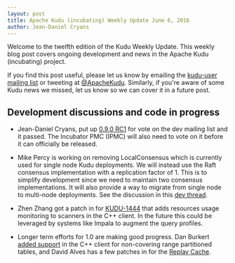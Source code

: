 ```yaml
---
layout: post
title: Apache Kudu (incubating) Weekly Update June 6, 2016
author: Jean-Daniel Cryans
---
```

Welcome to the twelfth edition of the Kudu Weekly Update. This weekly blog post
covers ongoing development and news in the Apache Kudu (incubating) project.

<!--more-->

If you find this post useful, please let us know by emailing the
[kudu-user mailing list](mailto:user@kudu.incubator.apache.org) or
tweeting at [@ApacheKudu](https://twitter.com/ApacheKudu). Similarly, if you're
aware of some Kudu news we missed, let us know so we can cover it in
a future post.

## Development discussions and code in progress

* Jean-Daniel Cryans, put up [0.9.0 RC1](http://mail-archives.apache.org/mod_mbox/incubator-kudu-dev/201606.mbox/%3CCAGpTDNduoQM0ktuZc1eW1XeXCcXhvPGftJ%3DLRB8Er5c2dZptvw%40mail.gmail.com%3E)
  for vote on the dev mailing list and it passed. The Incubator PMC (IPMC) will also need
  to vote on it before it can officially be released.

* Mike Percy is working on removing LocalConsensus which is currently used for
  single node Kudu deployments. We will instead use the Raft consensus implementation
  with a replication factor of 1. This is to simplify development since we need to maintain two
  consensus implementations. It will also provide a way to migrate from single node to multi-node
  deployments. See the discussion in this [dev thread](http://mail-archives.apache.org/mod_mbox/kudu-dev/201605.mbox/%3CCADXBggeE6RUYchv5fa=J2geHGE8Mw4SOeoi=LjXjdfmYYSqyhQ@mail.gmail.com%3E).

* Zhen Zhang got a patch in for [KUDU-1444](https://issues.apache.org/jira/browse/KUDU-1444)
  that adds resources usage monitoring to scanners in the C++ client. In the future this could
  be leveraged by systems like Impala to augment the query profiles.

* Longer term efforts for 1.0 are making good progress. Dan Burkert [added support](https://gerrit.cloudera.org/#/c/3255/)
  in the C++ client for non-covering range partitioned tables, and David Alves has a few
  patches in for the [Replay Cache](https://gerrit.cloudera.org/#/c/2642/).
